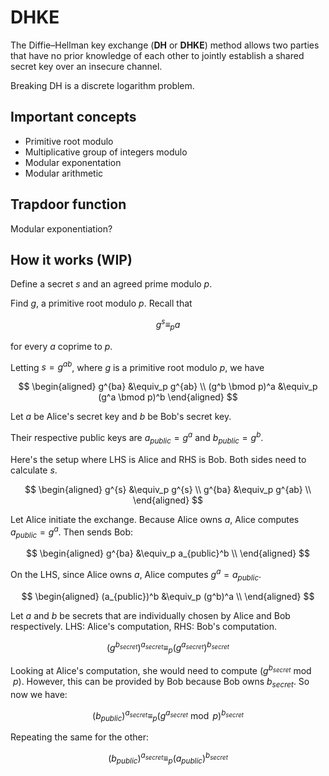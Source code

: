 # DHKE

The Diffie–Hellman key exchange (**DH** or **DHKE**) method allows two parties that have no prior knowledge of each other to jointly establish a shared secret key over an insecure channel.

Breaking DH is a discrete logarithm problem.

## Important concepts

* Primitive root modulo
* Multiplicative group of integers modulo
* Modular exponentation
* Modular arithmetic

## Trapdoor function

Modular exponentiation?

## How it works (WIP)

Define a secret $s$ and an agreed prime modulo $p$.

Find $g$, a primitive root modulo $p$. Recall that

$$
g^s \equiv_p a
$$

for every $a$ coprime to $p$.

Letting $s = g^{ab}$, where $g$ is a primitive root modulo $p$, we have

$$
\begin{aligned}
g^{ba} &\equiv_p g^{ab} \\
(g^b \bmod p)^a &\equiv_p (g^a \bmod p)^b
\end{aligned}
$$

Let $a$ be Alice's secret key and $b$ be Bob's secret key.

Their respective public keys are $a_{public} = g^a$ and $b_{public} = g^b$.

Here's the setup where LHS is Alice and RHS is Bob. Both sides need to calculate $s$.

$$
\begin{aligned}
g^{s} &\equiv_p g^{s} \\
g^{ba} &\equiv_p g^{ab} \\
\end{aligned}
$$

Let Alice initiate the exchange. Because Alice owns $a$, Alice computes $a_{public} = g^a$. Then sends Bob:

$$
\begin{aligned}
g^{ba} &\equiv_p a_{public}^b \\
\end{aligned}
$$

On the LHS, since Alice owns $a$, Alice computes $g^a = a_{public}$.

$$
\begin{aligned}
(a_{public})^b &\equiv_p (g^b)^a \\
\end{aligned}
$$

Let $a$ and $b$ be secrets that are individually chosen by Alice and Bob respectively. LHS: Alice's computation, RHS: Bob's computation.

$$
(g^{b_{secret}})^{a_{secret}} \equiv_p (g^{a_{secret}})^{b_{secret}}
$$

Looking at Alice's computation, she would need to compute $(g^{b_{secret}} \bmod p)$. However, this can be provided by Bob because Bob owns $b_{secret}$. So now we have:

$$
(b_{public})^{a_{secret}} \equiv_p (g^{a_{secret}} \bmod p)^{b_{secret}}
$$

Repeating the same for the other:

$$
(b_{public})^{a_{secret}} \equiv_p (a_{public})^{b_{secret}}
$$
